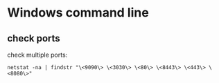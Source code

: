 # Windows command line

## check ports


check multiple ports:

`netstat -na | findstr "\<9090\> \<3030\> \<80\> \<8443\> \<443\> \<8080\>"`
